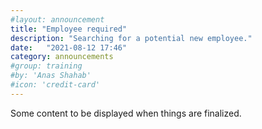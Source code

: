 ```yaml
---
#layout: announcement
title: "Employee required"
description: "Searching for a potential new employee."
date:   "2021-08-12 17:46"
category: announcements
#group: training
#by: 'Anas Shahab'
#icon: 'credit-card'
---
```

Some content to be displayed when things are finalized.